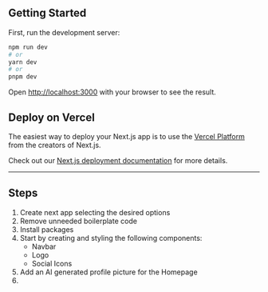 

## Getting Started

First, run the development server:

```bash
npm run dev
# or
yarn dev
# or
pnpm dev
```

Open [http://localhost:3000](http://localhost:3000) with your browser to see the result.

## Deploy on Vercel

The easiest way to deploy your Next.js app is to use the [Vercel Platform](https://vercel.com/new?utm_medium=default-template&filter=next.js&utm_source=create-next-app&utm_campaign=create-next-app-readme) from the creators of Next.js.

Check out our [Next.js deployment documentation](https://nextjs.org/docs/deployment) for more details.


****************************************************************

## Steps

1. Create next app selecting the desired options
2. Remove unneeded boilerplate code
3. Install packages
4. Start by creating and styling the following components:
    - Navbar
    - Logo
    - Social Icons
5. Add an AI generated profile picture for the Homepage
6. 

